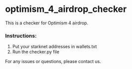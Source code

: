 # optimism_4_airdrop_checker

This is a checker for Optimism 4 airdrop.

### Instructions:
1. Put your starknet addresses in wallets.txt
2. Run the checker.py file

For any issues or questions, please contact us.

